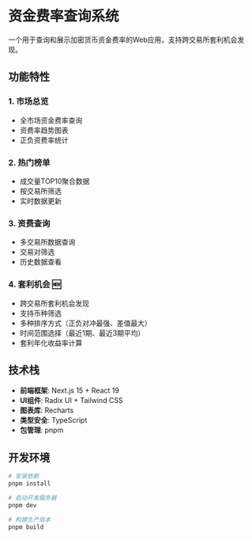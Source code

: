 # 资金费率查询系统

一个用于查询和展示加密货币资金费率的Web应用，支持跨交易所套利机会发现。

## 功能特性

### 1. 市场总览
- 全市场资金费率查询
- 资费率趋势图表
- 正负资费率统计

### 2. 热门榜单
- 成交量TOP10聚合数据
- 按交易所筛选
- 实时数据更新

### 3. 资费查询
- 多交易所数据查询
- 交易对筛选
- 历史数据查看

### 4. 套利机会 🆕
- 跨交易所套利机会发现
- 支持币种筛选
- 多种排序方式（正负对冲最强、差值最大）
- 时间范围选择（最近1期、最近3期平均）
- 套利年化收益率计算

## 技术栈

- **前端框架**: Next.js 15 + React 19
- **UI组件**: Radix UI + Tailwind CSS
- **图表库**: Recharts
- **类型安全**: TypeScript
- **包管理**: pnpm

## 开发环境

```bash
# 安装依赖
pnpm install

# 启动开发服务器
pnpm dev

# 构建生产版本
pnpm build
```
